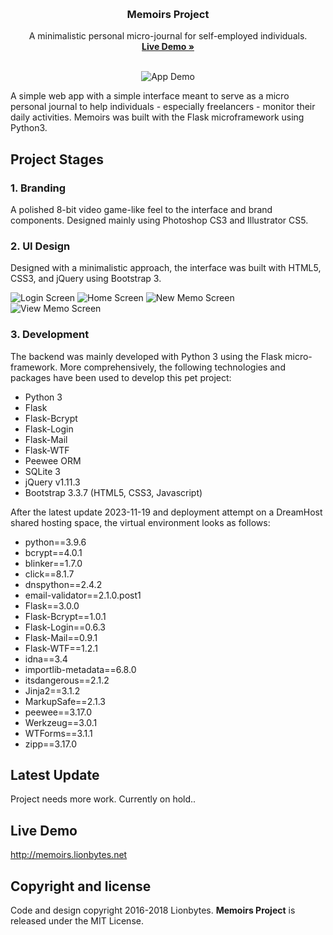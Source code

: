 <p align="center">
    <br>
  <img src="https://github.com/lionbytes/Memoirs-Project/blob/master/demo-images/logo.png" alt="">

  <h3 align="center">Memoirs Project</h3>

  <p align="center">
    A minimalistic personal micro-journal for self-employed individuals.
    <br>
    <a href="http://memoirs.lionbytes.net/"><strong>Live Demo »</strong></a>
    <br>
    <br>
  </p>
  <p align="center">
    <img src="https://github.com/lionbytes/Memoirs-Project/blob/master/demo-images/02.jpg" alt="App Demo">
  </p>
</p>

A simple web app with a simple interface meant to serve as a micro personal journal to help individuals - especially freelancers - monitor their daily activities. Memoirs was built with the Flask microframework using Python3. 

## Project Stages

### 1. Branding
A polished 8-bit video game-like feel to the interface and brand components. 
Designed mainly using Photoshop CS3 and Illustrator CS5.

### 2. UI Design
Designed with a minimalistic approach, the interface was built with HTML5, CSS3, and jQuery using Bootstrap 3.

![Login Screen](https://github.com/lionbytes/Memoirs-Project/blob/master/demo-images/03.jpg "Login Screen")
![Home Screen](https://github.com/lionbytes/Memoirs-Project/blob/master/demo-images/04.jpg "Home Screen")
![New Memo Screen](https://github.com/lionbytes/Memoirs-Project/blob/master/demo-images/05.jpg "New Memo Screen")
![View Memo Screen](https://github.com/lionbytes/Memoirs-Project/blob/master/demo-images/06.jpg "View Memo Screen")


### 3. Development
The backend was mainly developed with Python 3 using the Flask micro-framework.
More comprehensively, the following technologies and packages have been used to develop this pet project:
- Python 3
- Flask
- Flask-Bcrypt
- Flask-Login 
- Flask-Mail 
- Flask-WTF
- Peewee ORM
- SQLite 3
- jQuery v1.11.3
- Bootstrap 3.3.7 (HTML5, CSS3, Javascript)

After the latest update 2023-11-19 and deployment attempt on a DreamHost shared hosting space, the virtual environment looks as follows:
- python==3.9.6
- bcrypt==4.0.1
- blinker==1.7.0
- click==8.1.7
- dnspython==2.4.2
- email-validator==2.1.0.post1
- Flask==3.0.0
- Flask-Bcrypt==1.0.1
- Flask-Login==0.6.3
- Flask-Mail==0.9.1
- Flask-WTF==1.2.1
- idna==3.4
- importlib-metadata==6.8.0
- itsdangerous==2.1.2
- Jinja2==3.1.2
- MarkupSafe==2.1.3
- peewee==3.17.0
- Werkzeug==3.0.1
- WTForms==3.1.1
- zipp==3.17.0

## Latest Update
Project needs more work. Currently on hold..

## Live Demo
http://memoirs.lionbytes.net

## Copyright and license
Code and design copyright 2016-2018 Lionbytes. **Memoirs Project** is released under the MIT License.
